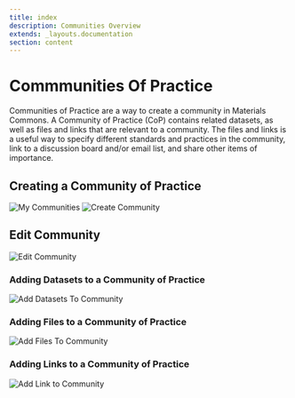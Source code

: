 ```yaml
---
title: index
description: Communities Overview
extends: _layouts.documentation
section: content
---
```


# Commmunities Of Practice

Communities of Practice are a way to create a community in Materials Commons. A Community of Practice (CoP) contains
related datasets, as well as files and links that are relevant to a community. The files and links is a useful way
to specify different standards and practices in the community, link to a discussion board and/or email list, and share
other items of importance.

## Creating a Community of Practice
<img class="bordered" src="/assets/img/communities/my-communities.png" alt="My Communities">

<img class="bordered" src="/assets/img/communities/create-community.png" alt="Create Community">

## Edit Community
<img class="bordered" src="/assets/img/communities/edit-community.png" alt="Edit Community">

### Adding Datasets to a Community of Practice
<img class="bordered" src="/assets/img/communities/add-datasets.png" alt="Add Datasets To Community">

### Adding Files to a Community of Practice
<img class="bordered" src="/assets/img/communities/add-files.png" alt="Add Files To Community">

### Adding Links to a Community of Practice
<img class="bordered" src="/assets/img/communities/add-link.png" alt="Add Link to Community">